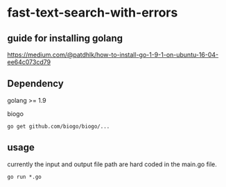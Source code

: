 # fast-text-search-with-errors


## guide for installing golang

https://medium.com/@patdhlk/how-to-install-go-1-9-1-on-ubuntu-16-04-ee64c073cd79

## Dependency
golang >= 1.9

biogo

~~~
go get github.com/biogo/biogo/...
~~~

## usage

currently the input and output file path are hard coded in the main.go file.

~~~
go run *.go
~~~
